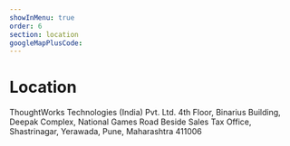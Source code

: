 ```yaml
---
showInMenu: true
order: 6
section: location
googleMapPlusCode:
---
```


# Location

ThoughtWorks Technologies (India) Pvt. Ltd.
4th Floor, Binarius Building, Deepak Complex,
National Games Road Beside Sales Tax Office,
Shastrinagar, Yerawada,
Pune, Maharashtra 411006
